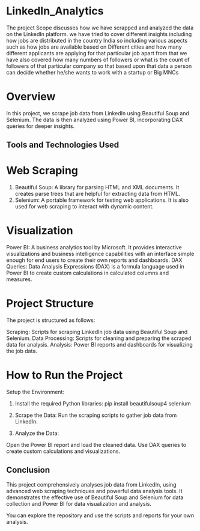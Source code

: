 # LinkedIn_Analytics
The project Scope discusses how we have scrapped and analyzed the data on the LinkedIn platform. we have tried to cover different insights including how jobs are distributed in the country India so including various aspects such as how jobs are available based on Different cities and how many different applicants are applying for that particular job apart from that we have also covered how many numbers of followers or what is the count of followers of that particular company so that based upon that data a person can decide whether he/she wants to work with a startup or Big MNCs

# Overview
In this project, we scrape job data from LinkedIn using Beautiful Soup and Selenium. The data is then analyzed using Power BI, incorporating DAX queries for deeper insights.

## Tools and Technologies Used
# Web Scraping
1) Beautiful Soup: A library for parsing HTML and XML documents. It creates parse trees that are helpful for extracting data from HTML.
2) Selenium: A portable framework for testing web applications. It is also used for web scraping to interact with dynamic content.

# Visualization
Power BI: A business analytics tool by Microsoft. It provides interactive visualizations and business intelligence capabilities with an interface simple enough for end users to create their own reports and dashboards.
DAX Queries: Data Analysis Expressions (DAX) is a formula language used in Power BI to create custom calculations in calculated columns and measures.   

# Project Structure
The project is structured as follows:

Scraping: Scripts for scraping LinkedIn job data using Beautiful Soup and Selenium.
Data Processing: Scripts for cleaning and preparing the scraped data for analysis.
Analysis: Power BI reports and dashboards for visualizing the job data.
# How to Run the Project

Setup the Environment:

1) Install the required Python libraries:
pip install beautifulsoup4 selenium

2) Scrape the Data:
 Run the scraping scripts to gather job data from LinkedIn.

3) Analyze the Data:

Open the Power BI report and load the cleaned data.
Use DAX queries to create custom calculations and visualizations.

## Conclusion
This project comprehensively analyses job data from LinkedIn, using advanced web scraping techniques and powerful data analysis tools. It demonstrates the effective use of Beautiful Soup and Selenium for data collection and Power BI for data visualization and analysis.

You can explore the repository and use the scripts and reports for your own analysis.
